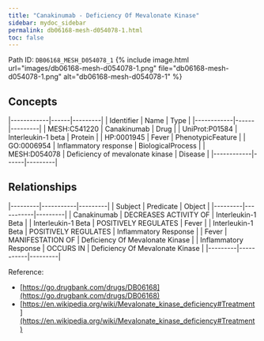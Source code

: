 ```yaml
---
title: "Canakinumab - Deficiency Of Mevalonate Kinase"
sidebar: mydoc_sidebar
permalink: db06168-mesh-d054078-1.html
toc: false 
---
```



Path ID: `DB06168_MESH_D054078_1`
{% include image.html url="images/db06168-mesh-d054078-1.png" file="db06168-mesh-d054078-1.png" alt="db06168-mesh-d054078-1" %}

## Concepts

|------------|------|---------|
| Identifier | Name | Type    |
|------------|------|---------|
| MESH:C541220 | Canakinumab | Drug |
| UniProt:P01584 | Interleukin-1 beta | Protein |
| HP:0001945 | Fever | PhenotypicFeature |
| GO:0006954 | Inflammatory response | BiologicalProcess |
| MESH:D054078 | Deficiency of mevalonate kinase | Disease |
|------------|------|---------|

## Relationships

|---------|-----------|---------|
| Subject | Predicate | Object  |
|---------|-----------|---------|
| Canakinumab | DECREASES ACTIVITY OF | Interleukin-1 Beta |
| Interleukin-1 Beta | POSITIVELY REGULATES | Fever |
| Interleukin-1 Beta | POSITIVELY REGULATES | Inflammatory Response |
| Fever | MANIFESTATION OF | Deficiency Of Mevalonate Kinase |
| Inflammatory Response | OCCURS IN | Deficiency Of Mevalonate Kinase |
|---------|-----------|---------|

Reference: 
  - [https://go.drugbank.com/drugs/DB06168](https://go.drugbank.com/drugs/DB06168)
  - [https://en.wikipedia.org/wiki/Mevalonate_kinase_deficiency#Treatment](https://en.wikipedia.org/wiki/Mevalonate_kinase_deficiency#Treatment)
